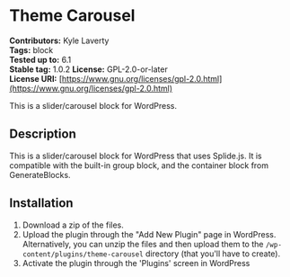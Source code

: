 # Theme Carousel

**Contributors:** Kyle Laverty  
**Tags:** block  
**Tested up to:** 6.1  
**Stable tag:** 1.0.2
**License:** GPL-2.0-or-later  
**License URI:** [https://www.gnu.org/licenses/gpl-2.0.html](https://www.gnu.org/licenses/gpl-2.0.html)

This is a slider/carousel block for WordPress.

## Description

This is a slider/carousel block for WordPress that uses Splide.js. It is compatible with the built-in group block, and the container block from GenerateBlocks.

## Installation

1. Download a zip of the files.
2. Upload the plugin through the "Add New Plugin" page in WordPress. Alternatively, you can unzip the files and then upload them to the `/wp-content/plugins/theme-carousel` directory (that you'll have to create).
3. Activate the plugin through the 'Plugins' screen in WordPress
